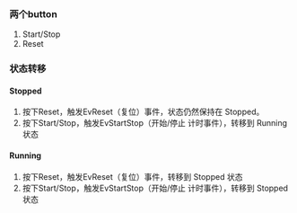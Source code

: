 ### 两个button
1. Start/Stop
2. Reset

### 状态转移

#### Stopped
1. 按下Reset，触发EvReset（复位）事件，状态仍然保持在 Stopped。
2. 按下Start/Stop，触发EvStartStop（开始/停止 计时事件），转移到 Running 状态

#### Running
1. 按下Reset，触发EvReset（复位）事件，转移到 Stopped 状态
2. 按下Start/Stop，触发EvStartStop（开始/停止 计时事件），转移到 Stopped 状态
